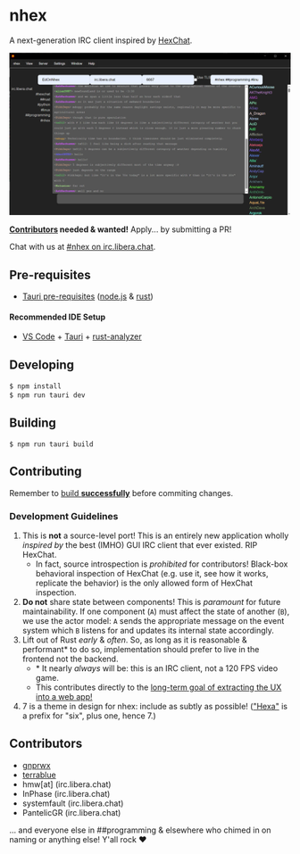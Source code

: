 # nhex

A next-generation IRC client inspired by [HexChat](https://hexchat.github.io/).

![](./public/screenshots/2024-03-26_3.png)

**[Contributors](#contributing) needed & wanted!** Apply... by submitting a PR!

Chat with us at [#nhex on irc.libera.chat](https://web.libera.chat/?channel=#nhex).

## Pre-requisites

* [Tauri pre-requisites](https://tauri.app/v1/guides/getting-started/prerequisites/) ([node.js](https://nodejs.org/en/download) & [rust](https://www.rust-lang.org/tools/install))

#### Recommended IDE Setup

- [VS Code](https://code.visualstudio.com/) + [Tauri](https://marketplace.visualstudio.com/items?itemName=tauri-apps.tauri-vscode) + [rust-analyzer](https://marketplace.visualstudio.com/items?itemName=rust-lang.rust-analyzer)

## Developing

```shell
$ npm install
$ npm run tauri dev
```

## Building

```shell
$ npm run tauri build
```

## Contributing

Remember to [build **successfully**](#building) before commiting changes.

### Development Guidelines

1. This is **not** a source-level port! This is an entirely new application wholly _inspired by_ the best (IMHO) GUI IRC client that ever existed. RIP HexChat.
   * In fact, source introspection is *prohibited* for contributors! Black-box behavioral inspection of HexChat (e.g. use it, see how it works, replicate the behavior) is the only allowed form of HexChat inspection.
1. **Do not** share state between components! This is *paramount* for future maintainability. If one component (`A`) must affect the state of another (`B`), we use the actor model: `A` sends the appropriate message on the event system which `B` listens for and updates its internal state accordingly.
1. Lift out of Rust _early_ & _often_. So, as long as it is reasonable & performant* to do so, implementation should prefer to live in the frontend not the backend.
    * \* It nearly _always_ will be: this is an IRC client, not a 120 FPS video game.
    * This contributes directly to the [long-term goal of extracting the UX into a web app!](https://github.com/nhexirc/client/issues/17)
1. 7 is a theme in design for nhex: include as subtly as possible! (["Hexa"](https://en.wikipedia.org/wiki/Numeral_prefix#Table_of_number_prefixes_in_English) is a prefix for "six", plus one, hence 7.)

## Contributors

* [gnprwx](https://github.com/gnprwx)
* [terrablue](https://github.com/terrablue)
* hmw[at] (irc.libera.chat)
* InPhase (irc.libera.chat)
* systemfault (irc.libera.chat)
* PantelicGR (irc.libera.chat)

... and everyone else in ##programming & elsewhere who chimed in on naming or anything else! Y'all rock ❤️

